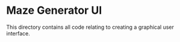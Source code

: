 # Maze Generator UI
This directory contains all code relating to creating a graphical user interface.